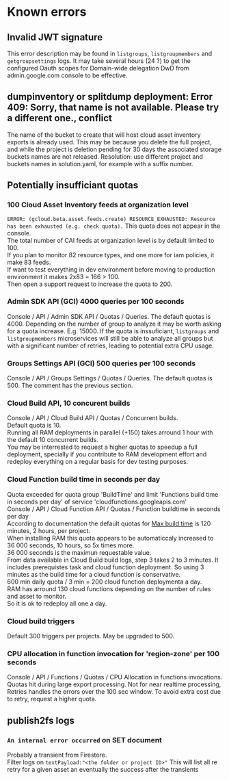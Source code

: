 # Known errors

## Invalid JWT signature

This error description may be found in `listgroups`, `listgroupmembers` and `getgroupsettings` logs. It may take several hours (24 ?) to get the configured Oauth scopes for Domain-wide delegation DwD from admin.google.com console to be effective.

## dumpinventory or splitdump deployment: Error 409: Sorry, that name is not available. Please try a different one., conflict

The name of the bucket to create that will host cloud asset inventory exports is already used. This may be because you delete the full project, and while the project is deletion pending for 30 days the associated storage buckets names are not released. Resolution: use different project and  buckets names in solution.yaml, for example with a suffix number.

## Potentially insufficiant quotas

### 100 Cloud Asset Inventory feeds at organization level

`ERROR: (gcloud.beta.asset.feeds.create) RESOURCE_EXHAUSTED: Resource has been exhausted (e.g. check quota).` This quota does not appear in the console.  
The total number of CAI feeds at organization level is by default limited to 100.  
If you plan to monitor 82 resource types, and one more for iam policies, it make 83 feeds.  
If want to test everything in dev environment before moving to production environment it makes 2x83 = 166 > 100.  
Then open a support request to increase the quota to 200.  

### Admin SDK API (GCI) 4000 queries per 100 seconds

Console / API / Admin SDK API / Quotas / Queries. The defauft quotas is 4000. Depending on the number of group to analyze it may be worth asking for a quota increase. E.g. 15000. If the quota is inssuficiant, `listgroups` and `listgroupmembers` microservices will still be able to analyze all groups but with a significant number of retries, leading to potential extra CPU usage.

### Groups Settings API (GCI) 500 queries per 100 seconds

Console / API / Groups Settings / Quotas / Queries. The default quotas is 500. The comment has the previous section.

### Cloud Build API, 10 concurent builds

Console / API / Cloud Build API / Quotas / Concurrent builds.  
Default quota is 10.  
Running all RAM deployments in parallel (+150) takes arround 1 hour with the default 10 concurrent builds.  
You may be interrested to request a higher quotas to speedup a full deployment, specially if you contribute to RAM development effort and redeploy everything on a regular basis for dev testing purposes.

### Cloud Function build time in seconds per day

Quota exceeded for quota group 'BuildTime' and limit 'Functions build time in seconds per day' of service 'cloudfunctions.googleapis.com'  
Console / API / Cloud Function API / Quotas / Function buildtime in seconds per day  
According to documentation the default quotas for [Max build time](https://cloud.google.com/functions/quotas#time_limits) is 120 minutes, 2 hours, per project.  
When installing RAM this quota appears to be automaticcaly increased to 36 000 seconds, 10 hours, so 5x times more.  
36 000 seconds is the maximun requestable value.  
From data available in Cloud Build build logs, step 3 takes 2 to 3 minutes. It includes prerequistes task and cloud function deployment. So using 3 minutes as the build time for a cloud function is conservative.  
600 min daily quota / 3 min = 200 cloud function deploymenta a day.  
RAM has arround 130 cloud functions depending on the number of rules and asset to monitor.  
So it is ok to redeploy all one a day.

### Cloud build triggers

Default 300 triggers per projects. May be upgraded to 500.

### CPU allocation in function invocation for 'region-zone' per 100 seconds

Console / API / Functions / Quotas / CPU Allocation in functions invocations.
Quotas hit during large export processing. Not for near realtime processing,
Retries handles the errors over the 100 sec window. To avoid extra cost due to retry, request a higher quota.

## publish2fs logs

### `An internal error occurred` on SET document

Probably a transient from Firestore.  
Filter logs on `textPayload:"<the folder or project ID>"`
This will list all re retry for a given asset an eventually the success after the transients
